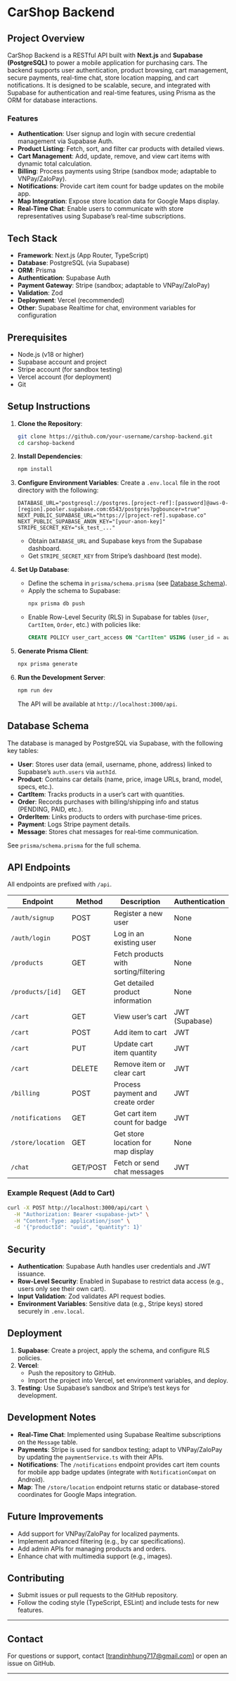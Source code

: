 
# CarShop Backend

## Project Overview
CarShop Backend is a RESTful API built with **Next.js** and **Supabase (PostgreSQL)** to power a mobile application for purchasing cars. The backend supports user authentication, product browsing, cart management, secure payments, real-time chat, store location mapping, and cart notifications. It is designed to be scalable, secure, and integrated with Supabase for authentication and real-time features, using Prisma as the ORM for database interactions.

### Features
- **Authentication**: User signup and login with secure credential management via Supabase Auth.
- **Product Listing**: Fetch, sort, and filter car products with detailed views.
- **Cart Management**: Add, update, remove, and view cart items with dynamic total calculation.
- **Billing**: Process payments using Stripe (sandbox mode; adaptable to VNPay/ZaloPay).
- **Notifications**: Provide cart item count for badge updates on the mobile app.
- **Map Integration**: Expose store location data for Google Maps display.
- **Real-Time Chat**: Enable users to communicate with store representatives using Supabase’s real-time subscriptions.

## Tech Stack
- **Framework**: Next.js (App Router, TypeScript)
- **Database**: PostgreSQL (via Supabase)
- **ORM**: Prisma
- **Authentication**: Supabase Auth
- **Payment Gateway**: Stripe (sandbox; adaptable to VNPay/ZaloPay)
- **Validation**: Zod
- **Deployment**: Vercel (recommended)
- **Other**: Supabase Realtime for chat, environment variables for configuration

## Prerequisites
- Node.js (v18 or higher)
- Supabase account and project
- Stripe account (for sandbox testing)
- Vercel account (for deployment)
- Git

## Setup Instructions
1. **Clone the Repository**:
   ```bash
   git clone https://github.com/your-username/carshop-backend.git
   cd carshop-backend
   ```

2. **Install Dependencies**:
   ```bash
   npm install
   ```

3. **Configure Environment Variables**:
   Create a `.env.local` file in the root directory with the following:
   ```
   DATABASE_URL="postgresql://postgres.[project-ref]:[password]@aws-0-[region].pooler.supabase.com:6543/postgres?pgbouncer=true"
   NEXT_PUBLIC_SUPABASE_URL="https://[project-ref].supabase.co"
   NEXT_PUBLIC_SUPABASE_ANON_KEY="[your-anon-key]"
   STRIPE_SECRET_KEY="sk_test_..."
   ```
   - Obtain `DATABASE_URL` and Supabase keys from the Supabase dashboard.
   - Get `STRIPE_SECRET_KEY` from Stripe’s dashboard (test mode).

4. **Set Up Database**:
   - Define the schema in `prisma/schema.prisma` (see [Database Schema](#database-schema)).
   - Apply the schema to Supabase:
     ```bash
     npx prisma db push
     ```
   - Enable Row-Level Security (RLS) in Supabase for tables (`User`, `CartItem`, `Order`, etc.) with policies like:
     ```sql
     CREATE POLICY user_cart_access ON "CartItem" USING (user_id = auth.uid());
     ```

5. **Generate Prisma Client**:
   ```bash
   npx prisma generate
   ```

6. **Run the Development Server**:
   ```bash
   npm run dev
   ```
   The API will be available at `http://localhost:3000/api`.

## Database Schema
The database is managed by PostgreSQL via Supabase, with the following key tables:
- **User**: Stores user data (email, username, phone, address) linked to Supabase’s `auth.users` via `authId`.
- **Product**: Contains car details (name, price, image URLs, brand, model, specs, etc.).
- **CartItem**: Tracks products in a user’s cart with quantities.
- **Order**: Records purchases with billing/shipping info and status (PENDING, PAID, etc.).
- **OrderItem**: Links products to orders with purchase-time prices.
- **Payment**: Logs Stripe payment details.
- **Message**: Stores chat messages for real-time communication.

See `prisma/schema.prisma` for the full schema.

## API Endpoints
All endpoints are prefixed with `/api`.

| **Endpoint**            | **Method** | **Description**                              | **Authentication** |
|-------------------------|------------|----------------------------------------------|--------------------|
| `/auth/signup`          | POST       | Register a new user                          | None               |
| `/auth/login`           | POST       | Log in an existing user                      | None               |
| `/products`             | GET        | Fetch products with sorting/filtering        | None               |
| `/products/[id]`        | GET        | Get detailed product information             | None               |
| `/cart`                 | GET        | View user’s cart                             | JWT (Supabase)     |
| `/cart`                 | POST       | Add item to cart                             | JWT                |
| `/cart`                 | PUT        | Update cart item quantity                    | JWT                |
| `/cart`                 | DELETE     | Remove item or clear cart                    | JWT                |
| `/billing`              | POST       | Process payment and create order             | JWT                |
| `/notifications`        | GET        | Get cart item count for badge                | JWT                |
| `/store/location`       | GET        | Get store location for map display           | None               |
| `/chat`                 | GET/POST   | Fetch or send chat messages                  | JWT                |

### Example Request (Add to Cart)
```bash
curl -X POST http://localhost:3000/api/cart \
  -H "Authorization: Bearer <supabase-jwt>" \
  -H "Content-Type: application/json" \
  -d '{"productId": "uuid", "quantity": 1}'
```

## Security
- **Authentication**: Supabase Auth handles user credentials and JWT issuance.
- **Row-Level Security**: Enabled in Supabase to restrict data access (e.g., users only see their own cart).
- **Input Validation**: Zod validates API request bodies.
- **Environment Variables**: Sensitive data (e.g., Stripe keys) stored securely in `.env.local`.

## Deployment
1. **Supabase**: Create a project, apply the schema, and configure RLS policies.
2. **Vercel**:
   - Push the repository to GitHub.
   - Import the project into Vercel, set environment variables, and deploy.
3. **Testing**: Use Supabase’s sandbox and Stripe’s test keys for development.

## Development Notes
- **Real-Time Chat**: Implemented using Supabase Realtime subscriptions on the `Message` table.
- **Payments**: Stripe is used for sandbox testing; adapt to VNPay/ZaloPay by updating the `paymentService.ts` with their APIs.
- **Notifications**: The `/notifications` endpoint provides cart item counts for mobile app badge updates (integrate with `NotificationCompat` on Android).
- **Map**: The `/store/location` endpoint returns static or database-stored coordinates for Google Maps integration.

## Future Improvements
- Add support for VNPay/ZaloPay for localized payments.
- Implement advanced filtering (e.g., by car specifications).
- Add admin APIs for managing products and orders.
- Enhance chat with multimedia support (e.g., images).

## Contributing
- Submit issues or pull requests to the GitHub repository.
- Follow the coding style (TypeScript, ESLint) and include tests for new features.


---

## Contact
For questions or support, contact [trandinhhung717@gmail.com] or open an issue on GitHub.

---
